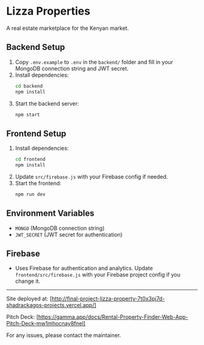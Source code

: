 # Lizza Properties

A real estate marketplace for the Kenyan market.

## Backend Setup
1. Copy `.env.example` to `.env` in the `backend/` folder and fill in your MongoDB connection string and JWT secret.
2. Install dependencies:
   ```sh
   cd backend
   npm install
   ```
3. Start the backend server:
   ```sh
   npm start
   ```

## Frontend Setup
1. Install dependencies:
   ```sh
   cd frontend
   npm install
   ```
2. Update `src/firebase.js` with your Firebase config if needed.
3. Start the frontend:
   ```sh
   npm run dev
   ```

## Environment Variables
- `MONGO` (MongoDB connection string)
- `JWT_SECRET` (JWT secret for authentication)

## Firebase
- Uses Firebase for authentication and analytics. Update `frontend/src/firebase.js` with your Firebase project config if you change it.

---

Site deployed at: [http://final-project-lizza-property-7t0x3pj7d-shadrackagos-projects.vercel.app/]

Pitch Deck: [https://gamma.app/docs/Rental-Property-Finder-Web-App-Pitch-Deck-mw1mhocnay8fnel]


For any issues, please contact the maintainer. 
